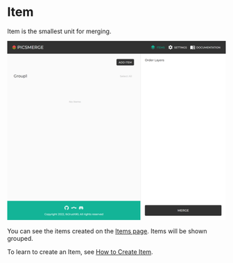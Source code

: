 # Item

Item is the smallest unit for merging.

![img_20.png](img_20.png)

You can see the items created on the [Items page](/app/items). Items will be shown grouped.

To learn to create an Item, see [How to Create Item](/app/documentation/item/create).
